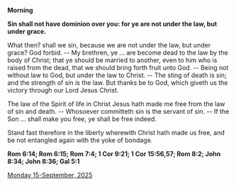 **Morning**

**Sin shall not have dominion over you: for ye are not under the law, but under grace.**
 
What then? shall we sin, because we are not under the law, but under grace? God forbid. -- My brethren, ye ... are become dead to the law by the body of Christ; that ye should be married to another, even to him who is raised from the dead, that we should bring forth fruit unto God. -- Being not without law to God, but under the law to Christ. -- The sting of death is sin; and the strength of sin is the law. But thanks be to God, which giveth us the victory through our Lord Jesus Christ.
 
The law of the Spirit of life in Christ Jesus hath made me free from the law of sin and death. -- Whosoever committeth sin is the servant of sin. -- If the Son ... shall make you free, ye shall be free indeed.
 
Stand fast therefore in the liberty wherewith Christ hath made us free, and be not entangled again with the yoke of bondage.  

**Rom 6:14; Rom 6:15; Rom 7:4; 1 Cor 9:21; 1 Cor 15:56,57; Rom 8:2; John 8:34; John 8:36; Gal 5:1**

[Monday 15-September, 2025](https://t.me/daily_light)

